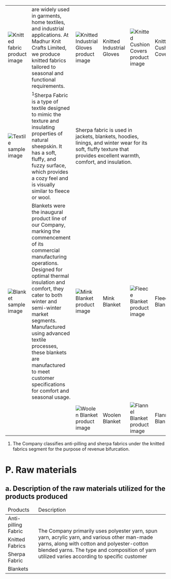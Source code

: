 <table><tr><td><img src="image_1.png" alt="Knitted fabric product image"></td><td>are widely used in garments, home textiles, and industrial applications. At Madhur Knit Crafts Limited, we produce knitted fabrics tailored to seasonal and functional requirements.</td><td><img src="image_2.png" alt="Knitted Industrial Gloves product image"></td><td>Knitted Industrial Gloves</td><td><img src="image_3.png" alt="Knitted Cushion Covers product image"></td><td>Knitted Cushion Covers</td></tr><tr><td><img src="image_4.png" alt="Textile sample image"></td><td><sup>1</sup>Sherpa Fabric is a type of textile designed to mimic the texture and insulating properties of natural sheepskin. It has a soft, fluffy, and fuzzy surface, which provides a cozy feel and is visually similar to fleece or wool.</td><td colspan="3">Sherpa fabric is used in jackets, blankets, hoodies, linings, and winter wear for its soft, fluffy texture that provides excellent warmth, comfort, and insulation.</td></tr><tr><td><img src="image_5.png" alt="Blanket sample image"></td><td>Blankets were the inaugural product line of our Company, marking the commencement of its commercial manufacturing operations. Designed for optimal thermal insulation and comfort, they cater to both winter and semi-winter market segments. Manufactured using advanced textile processes, these blankets are manufactured to meet customer specifications for comfort and seasonal usage.</td><td><img src="image_6.png" alt="Mink Blanket product image"></td><td>Mink Blanket</td><td><img src="image_7.png" alt="Fleece Blanket product image"></td><td>Fleece Blanket</td></tr><tr><td></td><td></td><td><img src="image_8.png" alt="Woolen Blanket product image"></td><td>Woolen Blanket</td><td><img src="image_9.png" alt="Flannel Blanket product image"></td><td>Flannel Blanket</td></tr></table>

1. The Company classifies anti-pilling and sherpa fabrics under the knitted fabrics segment for the purpose of revenue bifurcation.

# P. Raw materials

## a. Description of the raw materials utilized for the products produced

<table><thead><tr><td>Products</td><td>Description</td></tr></thead><tbody><tr><td>Anti-pilling Fabric</td><td rowspan="4">The Company primarily uses polyester yarn, spun yarn, acrylic yarn, and various other man-made yarns, along with cotton and polyester-cotton blended yarns. The type and composition of yarn utilized varies according to specific customer</td></tr><tr><td>Knitted Fabrics</td></tr><tr><td>Sherpa Fabric</td></tr><tr><td>Blankets</td></tr></tbody></table>